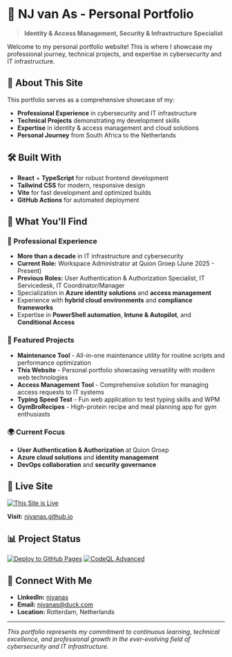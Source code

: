 # 🚀 NJ van As - Personal Portfolio

> **Identity & Access Management, Security & Infrastructure Specialist**

Welcome to my personal portfolio website! This is where I showcase my professional journey, technical projects, and expertise in cybersecurity and IT infrastructure.

## 🌟 About This Site

This portfolio serves as a comprehensive showcase of my:
- **Professional Experience** in cybersecurity and IT infrastructure
- **Technical Projects** demonstrating my development skills
- **Expertise** in identity & access management and cloud solutions
- **Personal Journey** from South Africa to the Netherlands

## 🛠️ Built With

- **React** + **TypeScript** for robust frontend development
- **Tailwind CSS** for modern, responsive design
- **Vite** for fast development and optimized builds
- **GitHub Actions** for automated deployment

## 🎯 What You'll Find

### 💼 Professional Experience
- **More than a decade** in IT infrastructure and cybersecurity
- **Current Role:** Workspace Administrator at Quion Groep (June 2025 - Present)
- **Previous Roles:** User Authentication & Authorization Specialist, IT Servicedesk, IT Coordinator/Manager
- Specialization in **Azure identity solutions** and **access management**
- Experience with **hybrid cloud environments** and **compliance frameworks**
- Expertise in **PowerShell automation**, **Intune & Autopilot**, and **Conditional Access**

### 🔧 Featured Projects
- **Maintenance Tool** - All-in-one maintenance utility for routine scripts and performance optimization
- **This Website** - Personal portfolio showcasing versatility with modern web technologies
- **Access Management Tool** - Comprehensive solution for managing access requests to IT systems
- **Typing Speed Test** - Fun web application to test typing skills and WPM
 - **GymBroRecipes** - High-protein recipe and meal planning app for gym enthusiasts

### 🌍 Current Focus
- **User Authentication & Authorization** at Quion Groep
- **Azure cloud solutions** and **identity management**
- **DevOps collaboration** and **security governance**

## 🚀 Live Site

[![This Site is Live](https://img.shields.io/badge/Status-Live-brightgreen?style=for-the-badge)](https://njvanas.github.io)

**Visit:** [njvanas.github.io](https://njvanas.github.io)

## 📊 Project Status

[![Deploy to GitHub Pages](https://github.com/njvanas/njvanas.github.io/actions/workflows/deploy.yml/badge.svg)](https://github.com/njvanas/njvanas.github.io/actions/workflows/deploy.yml)
[![CodeQL Advanced](https://github.com/njvanas/njvanas.github.io/actions/workflows/codeql.yml/badge.svg)](https://github.com/njvanas/njvanas.github.io/actions/workflows/codeql.yml)

## 🤝 Connect With Me

- **LinkedIn:** [njvanas](https://linkedin.com/in/njvanas)
- **Email:** njvanas@duck.com
- **Location:** Rotterdam, Netherlands

---

*This portfolio represents my commitment to continuous learning, technical excellence, and professional growth in the ever-evolving field of cybersecurity and IT infrastructure.*
